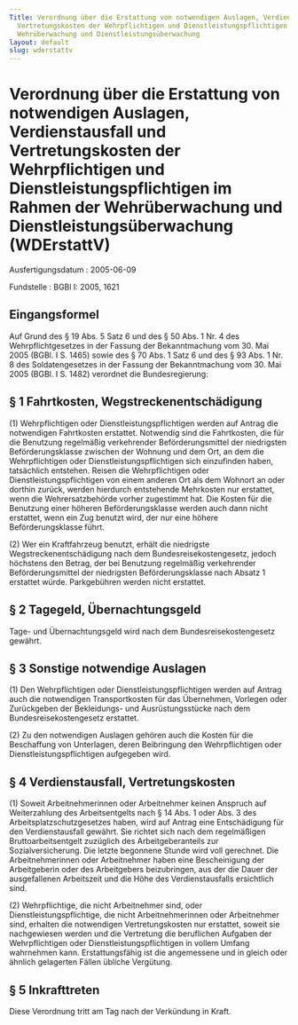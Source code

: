 ```yaml
---
Title: Verordnung über die Erstattung von notwendigen Auslagen, Verdienstausfall und
  Vertretungskosten der Wehrpflichtigen und Dienstleistungspflichtigen im Rahmen der
  Wehrüberwachung und Dienstleistungsüberwachung
layout: default
slug: wderstattv
---
```


# Verordnung über die Erstattung von notwendigen Auslagen, Verdienstausfall und Vertretungskosten der Wehrpflichtigen und Dienstleistungspflichtigen im Rahmen der Wehrüberwachung und Dienstleistungsüberwachung (WDErstattV)

Ausfertigungsdatum
:   2005-06-09

Fundstelle
:   BGBl I: 2005, 1621



## Eingangsformel

Auf Grund des § 19 Abs. 5 Satz 6 und des § 50 Abs. 1 Nr. 4 des
Wehrpflichtgesetzes in der Fassung der Bekanntmachung vom 30. Mai 2005
(BGBl. I S. 1465) sowie des § 70 Abs. 1 Satz 6 und des § 93 Abs. 1 Nr.
8 des Soldatengesetzes in der Fassung der Bekanntmachung vom 30. Mai
2005 (BGBl. I S. 1482) verordnet die Bundesregierung:


## § 1 Fahrtkosten, Wegstreckenentschädigung

(1) Wehrpflichtigen oder Dienstleistungspflichtigen werden auf Antrag
die notwendigen Fahrtkosten erstattet. Notwendig sind die Fahrtkosten,
die für die Benutzung regelmäßig verkehrender Beförderungsmittel der
niedrigsten Beförderungsklasse zwischen der Wohnung und dem Ort, an
dem die Wehrpflichtigen oder Dienstleistungspflichtigen sich
einzufinden haben, tatsächlich entstehen. Reisen die Wehrpflichtigen
oder Dienstleistungspflichtigen von einem anderen Ort als dem Wohnort
an oder dorthin zurück, werden hierdurch entstehende Mehrkosten nur
erstattet, wenn die Wehrersatzbehörde vorher zugestimmt hat. Die
Kosten für die Benutzung einer höheren Beförderungsklasse werden auch
dann nicht erstattet, wenn ein Zug benutzt wird, der nur eine höhere
Beförderungsklasse führt.

(2) Wer ein Kraftfahrzeug benutzt, erhält die niedrigste
Wegstreckenentschädigung nach dem Bundesreisekostengesetz, jedoch
höchstens den Betrag, der bei Benutzung regelmäßig verkehrender
Beförderungsmittel der niedrigsten Beförderungsklasse nach Absatz 1
erstattet würde. Parkgebühren werden nicht erstattet.


## § 2 Tagegeld, Übernachtungsgeld

Tage- und Übernachtungsgeld wird nach dem Bundesreisekostengesetz
gewährt.


## § 3 Sonstige notwendige Auslagen

(1) Den Wehrpflichtigen oder Dienstleistungspflichtigen werden auf
Antrag auch die notwendigen Transportkosten für das Übernehmen,
Vorlegen oder Zurückgeben der Bekleidungs- und Ausrüstungsstücke nach
dem Bundesreisekostengesetz erstattet.

(2) Zu den notwendigen Auslagen gehören auch die Kosten für die
Beschaffung von Unterlagen, deren Beibringung den Wehrpflichtigen oder
Dienstleistungspflichtigen aufgegeben wird.


## § 4 Verdienstausfall, Vertretungskosten

(1) Soweit Arbeitnehmerinnen oder Arbeitnehmer keinen Anspruch auf
Weiterzahlung des Arbeitsentgelts nach § 14 Abs. 1 oder Abs. 3 des
Arbeitsplatzschutzgesetzes haben, wird auf Antrag eine Entschädigung
für den Verdienstausfall gewährt. Sie richtet sich nach dem
regelmäßigen Bruttoarbeitsentgelt zuzüglich des Arbeitgeberanteils zur
Sozialversicherung. Die letzte begonnene Stunde wird voll gerechnet.
Die Arbeitnehmerinnen oder Arbeitnehmer haben eine Bescheinigung der
Arbeitgeberin oder des Arbeitgebers beizubringen, aus der die Dauer
der ausgefallenen Arbeitszeit und die Höhe des Verdienstausfalls
ersichtlich sind.

(2) Wehrpflichtige, die nicht Arbeitnehmer sind, oder
Dienstleistungspflichtige, die nicht Arbeitnehmerinnen oder
Arbeitnehmer sind, erhalten die notwendigen Vertretungskosten nur
erstattet, soweit sie nachgewiesen werden und die Vertretung die
beruflichen Aufgaben der Wehrpflichtigen oder
Dienstleistungspflichtigen in vollem Umfang wahrnehmen kann.
Erstattungsfähig ist die angemessene und in gleich oder ähnlich
gelagerten Fällen übliche Vergütung.


## § 5 Inkrafttreten

Diese Verordnung tritt am Tag nach der Verkündung in Kraft.

